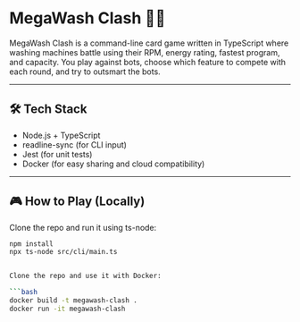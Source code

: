 # MegaWash Clash 🧼🌀

MegaWash Clash is a command-line card game written in TypeScript where washing machines battle using their RPM, energy rating, fastest program, and capacity. You play against bots, choose which feature to compete with each round, and try to outsmart the bots.


---

## 🛠️ Tech Stack

- Node.js + TypeScript
- readline-sync (for CLI input)
- Jest (for unit tests)
- Docker (for easy sharing and cloud compatibility)

---

## 🎮 How to Play (Locally)

Clone the repo and run it using ts-node:

```bash
npm install
npx ts-node src/cli/main.ts


Clone the repo and use it with Docker:

```bash
docker build -t megawash-clash .
docker run -it megawash-clash
